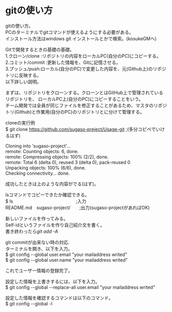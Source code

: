 # gitの使い方

gitの使い方。  
PCのターミナルでgitコマンドが使えるようにする必要がある。  
インストール方法はwindows git インストールとかで検索。(kosukeGMへ)

Gitで開発するときの基礎の基礎。  
1.クローン/clone :リポジトリの内容をローカルPC(自分のPC)にコピーする。  
2.コミット/commit :更新した情報を、Gitに記憶させる。  
3.プッシュ/push:ローカル(自分のPC)で変更した内容を、元(Github上)のリポジトリに反映する。  
以下詳しい説明。

まずは、リポジトリをクローンする。クローンとはGitHub上で管理されているリポジトリを、
ローカルPC上(自分のPC)にコピーすることをいう。  
チーム開発では全員が同じファイルを修正することがあるため、マスタのリポジトリ(Github)と作業用(自分のPC)のリポジトリとに分けて管理する。

cloneの実行例  
$ git clone https://github.com/sugaso-preject/Usage-git  ;(多分コピペでいけるはず)

Cloning into 'sugaso-project'...  
remote: Counting objects: 6, done.  
remote: Compressing objects: 100% (2/2), done.  
remote: Total 6 (delta 0), reused 3 (delta 0), pack-reused 0  
Unpacking objects: 100% (6/6), done.  
Checking connectivity... done.  

成功したときは上のような内容がでる(はず)。

lsコマンドでコピーできたか確認できる。  
$ ls　　　　　　　　　　　　　　;入力  
README.md　sugaso-project/　　;出力(sugaso-projectがあればOK)  

新しいファイルを作ってみる。  
Self-idというファイルを作り自己紹介文を書く。  
書き終わったら*git add -A*



git commitが出来ない時の対応.  
ターミナルを開き、以下を入力。  
$ git config --global user.email "your mailaddress writed"  
$ git config --global user.name "your mailaddress writed"  

これでユーザー情報の登録完了。

設定した情報を上書きするには、以下を入力。  
$ git config --global --replace-all user.email "your mailaddress writed"

設定した情報を確認するコマンドは以下のコマンド。  
$ git config --global -l
